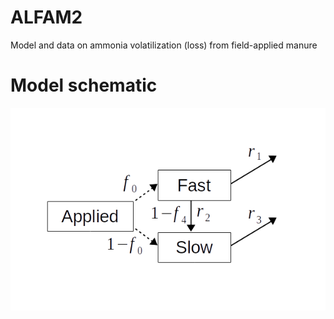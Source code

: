 # ALFAM2
Model and data on ammonia volatilization (loss) from field-applied manure

# Model schematic
![schematic](schematic.png)
